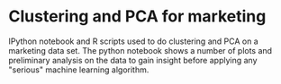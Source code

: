 # Clustering and PCA for marketing
IPython notebook and R scripts used to do clustering and PCA on a marketing data set. The python notebook shows a number of plots and preliminary analysis on the data to gain insight before applying any "serious" machine learning algorithm. 
